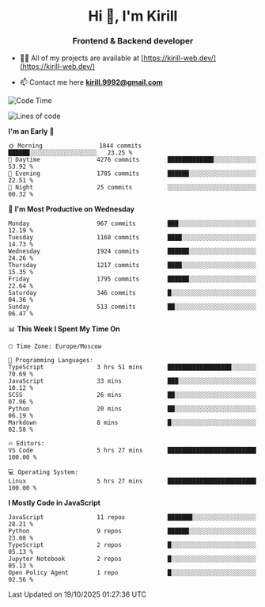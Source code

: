 <h1 align="center">Hi 👋, I'm Kirill</h1>
<h3 align="center">Frontend & Backend developer</h3>

- 👨‍💻 All of my projects are available at [https://kirill-web.dev/](https://kirill-web.dev/)

- 📫 Contact me here **kirill.9992@gmail.com**











<!--START_SECTION:waka-->
![Code Time](http://img.shields.io/badge/Code%20Time-2%2C365%20hrs%2057%20mins-blue)

![Lines of code](https://img.shields.io/badge/From%20Hello%20World%20I%27ve%20Written-5.1%20million%20lines%20of%20code-blue)

**I'm an Early 🐤** 

```text
🌞 Morning                1844 commits        ██████░░░░░░░░░░░░░░░░░░░   23.25 % 
🌆 Daytime                4276 commits        █████████████░░░░░░░░░░░░   53.92 % 
🌃 Evening                1785 commits        ██████░░░░░░░░░░░░░░░░░░░   22.51 % 
🌙 Night                  25 commits          ░░░░░░░░░░░░░░░░░░░░░░░░░   00.32 % 
```
📅 **I'm Most Productive on Wednesday** 

```text
Monday                   967 commits         ███░░░░░░░░░░░░░░░░░░░░░░   12.19 % 
Tuesday                  1168 commits        ████░░░░░░░░░░░░░░░░░░░░░   14.73 % 
Wednesday                1924 commits        ██████░░░░░░░░░░░░░░░░░░░   24.26 % 
Thursday                 1217 commits        ████░░░░░░░░░░░░░░░░░░░░░   15.35 % 
Friday                   1795 commits        ██████░░░░░░░░░░░░░░░░░░░   22.64 % 
Saturday                 346 commits         █░░░░░░░░░░░░░░░░░░░░░░░░   04.36 % 
Sunday                   513 commits         ██░░░░░░░░░░░░░░░░░░░░░░░   06.47 % 
```


📊 **This Week I Spent My Time On** 

```text
🕑︎ Time Zone: Europe/Moscow

💬 Programming Languages: 
TypeScript               3 hrs 51 mins       ██████████████████░░░░░░░   70.69 % 
JavaScript               33 mins             ███░░░░░░░░░░░░░░░░░░░░░░   10.12 % 
SCSS                     26 mins             ██░░░░░░░░░░░░░░░░░░░░░░░   07.96 % 
Python                   20 mins             ██░░░░░░░░░░░░░░░░░░░░░░░   06.19 % 
Markdown                 8 mins              █░░░░░░░░░░░░░░░░░░░░░░░░   02.58 % 

🔥 Editors: 
VS Code                  5 hrs 27 mins       █████████████████████████   100.00 % 

💻 Operating System: 
Linux                    5 hrs 27 mins       █████████████████████████   100.00 % 
```

**I Mostly Code in JavaScript** 

```text
JavaScript               11 repos            ███████░░░░░░░░░░░░░░░░░░   28.21 % 
Python                   9 repos             ██████░░░░░░░░░░░░░░░░░░░   23.08 % 
TypeScript               2 repos             █░░░░░░░░░░░░░░░░░░░░░░░░   05.13 % 
Jupyter Notebook         2 repos             █░░░░░░░░░░░░░░░░░░░░░░░░   05.13 % 
Open Policy Agent        1 repo              █░░░░░░░░░░░░░░░░░░░░░░░░   02.56 % 
```




 Last Updated on 19/10/2025 01:27:36 UTC
<!--END_SECTION:waka-->
